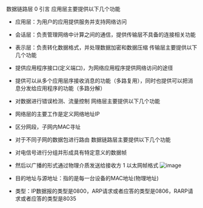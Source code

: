 数据链路层
0 引言
应用层主要提供以下几个功能
- 应用层：为用户的应用提供服务并支持网络访问
- 会话层：负责管理网络中计算之间的通信，提供传输层不具备的连接相关功能
- 表示层：负责转化数据格式，并处理数据加密和数据压缩
传输层主要提供以下几个功能
- 提供应用程序接口(定义端口)，为网络应用程序提供网络访问的途径
- 提供可以从多个应用层序接收消息的功能（多路复用），同时也提供可以把消息分发给应用程序的功能（多路分解）
- 对数据进行错误检测、流量控制
网络层主要提供以下几个功能
- 网络层的主要工作是定义网络地址IP
- 区分网段，子网内MAC寻址
- 对于不同子网的数据包进行路由
数据链路层主要提供以下几个功能
- 对电信号进行分组并形成具有特定意义的数据帧
- 然后以广播的形式通过物理介质发送给接收方
1 以太网帧格式
![image](https://github.com/Lp700750/Blogs/assets/104414865/4fd6e1fd-32b7-48e5-b4c1-88e0da5ee204)

- 目的地址与源地址：指的是每一台设备的MAC地址(物理地址)
- 类型：IP数据报的类型是0800，ARP请求或者应答的类型是0806，RARP请求或者应答的类型是8035
